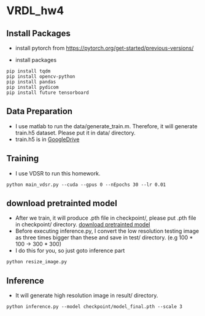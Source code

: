 # VRDL_hw4
## Install Packages

* install pytorch from https://pytorch.org/get-started/previous-versions/

* install packages
```
pip install tqdm
pip install opencv-python  
pip install pandas
pip install pydicom
pip install future tensorboard

```

## Data Preparation
* I use matlab to run the data/generate_train.m. Therefore, it will generate train.h5 dataset. Please put it in data/ directory.
* train.h5 is in [GoogleDrive]()

## Training
* I use VDSR to run this homework.
```
python main_vdsr.py --cuda --gpus 0 --nEpochs 30 --lr 0.01
```

## download pretrainted model
* After we train, it will produce .pth file in checkpoint/, please put .pth file in checkpoint/ directory. [download pretrainted model]()
* Before executing inference.py, I convert the low resolution testing image as three times bigger than these and save in test/ directory. (e.g 100 * 100 -> 300 * 300)
* I do this for you, so just goto inference part

```
python resize_image.py
```

## Inference
* It will generate high resolution image in result/ directory.
```
python inference.py --model checkpoint/model_final.pth --scale 3
```
